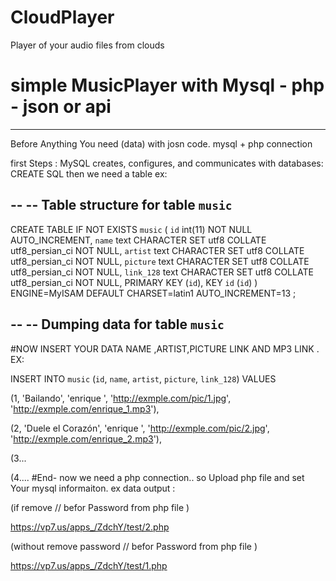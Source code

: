 # CloudPlayer
Player of your audio files from clouds
# simple MusicPlayer with Mysql - php - json or api
---------------

Before Anything You need (data) with josn code.
 mysql + php connection 

first Steps :
MySQL creates, configures, and communicates with databases:
CREATE SQL then we need a table ex:
 
--
-- Table structure for table `music`
--

CREATE TABLE IF NOT EXISTS `music` (
  `id` int(11) NOT NULL AUTO_INCREMENT,
  `name` text CHARACTER SET utf8 COLLATE utf8_persian_ci NOT NULL,
  `artist` text CHARACTER SET utf8 COLLATE utf8_persian_ci NOT NULL,
  `picture` text CHARACTER SET utf8 COLLATE utf8_persian_ci NOT NULL,
  `link_128` text CHARACTER SET utf8 COLLATE utf8_persian_ci NOT NULL,
  PRIMARY KEY (`id`),
  KEY `id` (`id`)
) ENGINE=MyISAM  DEFAULT CHARSET=latin1 AUTO_INCREMENT=13 ;

--
-- Dumping data for table `music`
--

#NOW INSERT YOUR DATA NAME ,ARTIST,PICTURE LINK AND MP3 LINK . EX:

INSERT INTO `music` (`id`, `name`, `artist`, `picture`, `link_128`) VALUES

(1, 'Bailando', 'enrique ', 'http://exmple.com/pic/1.jpg', 'http://exmple.com/enrique_1.mp3'),

(2, 'Duele el Corazón', 'enrique ', 'http://exmple.com/pic/2.jpg', 'http://exmple.com/enrique_2.mp3'),

(3...

(4....
#End- now we need a php connection.. so Upload php file and set Your mysql informaiton.
ex data output : 

(if remove // befor Password from php file )

https://vp7.us/apps_/ZdchY/test/2.php

(without remove password // befor Password from php file )

https://vp7.us/apps_/ZdchY/test/1.php





#

